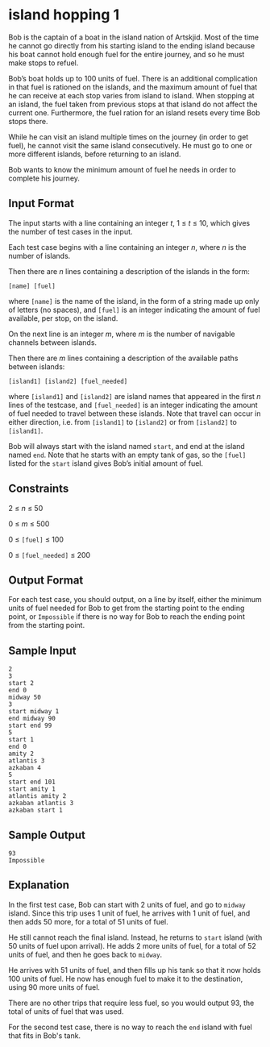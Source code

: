 # island hopping 1

Bob is the captain of a boat in the island nation of Artskjid. Most of the time he cannot go directly from his starting island to the ending island because his boat cannot hold enough fuel for the entire journey, and so he must make stops to refuel.

Bob’s boat holds up to 100 units of fuel. There is an additional complication in that fuel is rationed on the islands, and the maximum amount of fuel that he can receive at each stop varies from island to island. When stopping at an island, the fuel taken from previous stops at that island do not affect the current one. Furthermore, the fuel ration for an island resets every time Bob stops there.

While he can visit an island multiple times on the journey (in order to get fuel), he cannot visit the same island consecutively. He must go to one or more different islands, before returning to an island.

Bob wants to know the minimum amount of fuel he needs in order to complete his journey.

## Input Format

The input starts with a line containing an integer *t*, 1 ≤ *t* ≤ 10, which gives the number of test cases in the input.

Each test case begins with a line containing an integer *n*, where *n* is the number of islands.

Then there are *n* lines containing a description of the islands in the form:
```
[name] [fuel]
```
where `[name]` is the name of the island, in the form of a string made up only of letters (no spaces), and `[fuel]` is an integer indicating the amount of fuel available, per stop, on the island.

On the next line is an integer *m*, where *m* is the number of navigable channels between islands.

Then there are *m* lines containing a description of the available paths between islands:
```
[island1] [island2] [fuel_needed]
```
where `[island1]` and `[island2]` are island names that appeared in the first *n* lines of the testcase, and `[fuel_needed]` is an integer indicating the amount of fuel needed to travel between these islands. Note that travel can occur in either direction, i.e. from `[island1]` to `[island2]` or from `[island2]` to `[island1]`.

Bob will always start with the island named `start`, and end at the island named `end`. Note that he starts with an empty tank of gas, so the `[fuel]` listed for the `start` island gives Bob’s initial amount of fuel.

## Constraints

2 ≤ *n* ≤ 50

0 ≤ *m* ≤ 500

0 ≤ `[fuel]` ≤ 100

0 ≤ `[fuel_needed]` ≤ 200

## Output Format

For each test case, you should output, on a line by itself, either the minimum units of fuel needed for Bob to get from the starting point to the ending point, or `Impossible` if there is no way for Bob to reach the ending point from the starting point.

## Sample Input
```
2
3
start 2
end 0
midway 50
3
start midway 1
end midway 90
start end 99
5
start 1
end 0
amity 2
atlantis 3
azkaban 4
5
start end 101
start amity 1
atlantis amity 2
azkaban atlantis 3
azkaban start 1
```

## Sample Output
```
93
Impossible
```

## Explanation

In the first test case, Bob can start with 2 units of fuel, and go to `midway` island. Since this trip uses 1 unit of fuel, he arrives with 1 unit of fuel, and then adds 50 more, for a total of 51 units of fuel.

He still cannot reach the final island. Instead, he returns to `start` island (with 50 units of fuel upon arrival). He adds 2 more units of fuel, for a total of 52 units of fuel, and then he goes back to `midway`.

He arrives with 51 units of fuel, and then fills up his tank so that it now holds 100 units of fuel. He now has enough fuel to make it to the destination, using 90 more units of fuel.

There are no other trips that require less fuel, so you would output 93, the total of units of fuel that was used.

For the second test case, there is no way to reach the `end` island with fuel that fits in Bob's tank.
